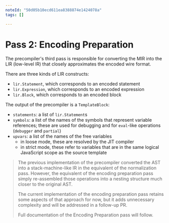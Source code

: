 ```yaml
---
noteId: "50d05b10ecd611ea8388874e1424078a"
tags: []

---
```


# Pass 2: Encoding Preparation

The precompiler's third pass is responsible for converting the MIR into the LIR (low-level IR) that closely approximates the encoded wire format.

There are three kinds of LIR constructs:

- `lir.Statement`, which corresponds to an encoded statement
- `lir.Expression`, which corresponds to an encoded expression
- `lir.Block`, which corresponds to an encoded block

The output of the precompiler is a `TemplateBlock`:

- `statements`: a list of `lir.Statement`s
- `symbols`: a list of the names of the symbols that represent variable references; these are used for debugging and for `eval`-like operations (`debugger` and `partial`)
- `upvars`: a list of the names of the free variables
  - in loose mode, these are resolved by the JIT compiler
  - in strict mode, these refer to variables that are in the same logical JavaScript scope as the source template

> The previous implementation of the precompiler converted the AST into a stack-machine-like IR in the equivalent of the normalization pass. However, the equivalent of the encoding preparation pass simply re-assembled those operations into a nesting structure much closer to the original AST.
>
> The current implementation of the encoding preparation pass retains some aspects of that approach for now, but it adds unnecessary complexity and will be addressed in a follow-up PR.
>
> Full documentation of the Encoding Preparation pass will follow.
